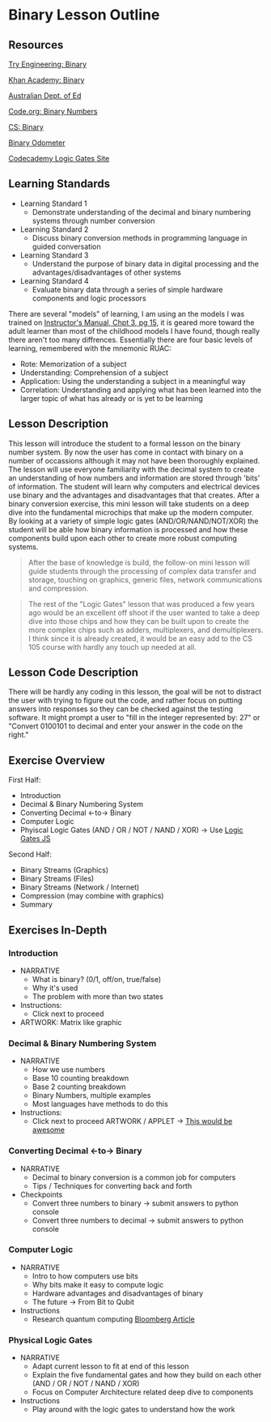 # Binary Lesson Outline

## Resources
[Try Engineering: Binary](https://tryengineering.org/wp-content/uploads/binary_0.pdf)

[Khan Academy: Binary](https://www.khanacademy.org/computing/computers-and-internet/xcae6f4a7ff015e7d:digital-information/xcae6f4a7ff015e7d:binary-numbers/a/bits-and-binary)

[Australian Dept. of Ed](https://www.digitaltechnologieshub.edu.au/teachers/lesson-ideas/introduction-to-binary)

[Code.org: Binary Numbers](https://curriculum.code.org/csp-18/unit1/5/)

[CS: Binary](https://edu.gcfglobal.org/en/computer-science/binary/1/)

[Binary Odometer](https://studio.code.org/s/csp1-2018/lessons/5/levels/2)

[Codecademy Logic Gates Site](https://content.codecademy.com/courses/logic-gates/logic.html)

## Learning Standards

- Learning Standard 1
  - Demonstrate understanding of the decimal and binary numbering systems through number conversion
- Learning Standard 2
  - Discuss binary conversion methods in programming language in guided conversation
- Learning Standard 3
  - Understand the purpose of binary data in digital processing and the advantages/disadvantages of other systems
- Learning Standard 4
  - Evaluate binary data through a series of simple hardware components and logic processors

There are several "models" of learning, I am using an the models I was trained on [Instructor's Manual, Chpt 3, pg 15](https://www.faa.gov/regulations_policies/handbooks_manuals/aviation/aviation_instructors_handbook/media/05_aih_chapter_3.pdf), it is geared more toward the adult learner than most of the childhood models I have found, though really there aren't too many diffrences. Essentially there are four basic levels of learning, remembered with the mnemonic RUAC:

- Rote: Memorization of a subject
- Understanding: Comprehension of a subject
- Application: Using the understanding a subject in a meaningful way
- Correlation: Understanding and applying what has been learned into the larger topic of what has already or is yet to be learning

## Lesson Description

This lesson will introduce the student to a formal lesson on the binary number system. By now the user has come in contact with binary on a number of occassions although it may not have been thoroughly explained. The lesson will use everyone familiarity with the decimal system to create an understanding of how numbers and information are stored through 'bits' of information. The student will learn why computers and electrical devices use binary and the advantages and disadvantages that that creates. After a binary conversion exercise, this mini lesson will take students on a deep dive into the fundamental microchips that make up the modern computer. By looking at a variety of simple logic gates (AND/OR/NAND/NOT/XOR) the student will be able how binary information is processed and how these components build upon each other to create more robust computing systems.

>After the base of knowledge is build, the follow-on mini lesson will guide students through the processing of complex data transfer and storage, touching on graphics, generic files, network communications and compression.

>The rest of the "Logic Gates" lesson that was produced a few years ago would be an excellent off shoot if the user wanted to take a deep dive into those chips and how they can be built upon to create the more complex chips such as adders, multiplexers, and demultiplexers. I think since it is already created, it would be an easy add to the CS 105 course with hardly any touch up needed at all.

## Lesson Code Description

There will be hardly any coding in this lesson, the goal will be not to distract the user with trying to figure out the code, and rather focus on putting answers into responses so they can be checked against the testing software. It might prompt a user to "fill in the integer represented by: 27" or "Convert 0100101 to decimal and enter your answer in the code on the right."

## Exercise Overview

First Half:

- Introduction
- Decimal & Binary Numbering System
- Converting Decimal <-to-> Binary
- Computer Logic
- Phyiscal Logic Gates (AND / OR / NOT / NAND / XOR) -> Use [Logic Gates JS](https://content.codecademy.com/courses/logic-gates/logic.html)

Second Half:

- Binary Streams (Graphics)
- Binary Streams (Files)
- Binary Streams (Network / Internet)
- Compression (may combine with graphics)
- Summary

## Exercises In-Depth

### Introduction
- NARRATIVE
  - What is binary? (0/1, off/on, true/false)
  - Why it's used
  - The problem with more than two states
- Instructions:
  - Click next to proceed
- ARTWORK: Matrix like graphic

### Decimal & Binary Numbering System
- NARRATIVE
  - How we use numbers
  - Base 10 counting breakdown
  - Base 2 counting breakdown
  - Binary Numbers, multiple examples
  - Most languages have methods to do this
- Instructions:
  - Click next to proceed
ARTWORK / APPLET -> [This would be awesome](https://studio.code.org/s/csp1-2018/lessons/5/levels/2)

### Converting Decimal <-to-> Binary
- NARRATIVE
  - Decimal to binary conversion is a common job for computers
  - Tips / Techniques for converting back and forth
- Checkpoints
  - Convert three numbers to binary -> submit answers to python console
  - Convert three numbers to decimal -> submit answers to python console

### Computer Logic
- NARRATIVE
  - Intro to how computers use bits
  - Why bits make it easy to compute logic
  - Hardware advantages and disadvantages of binary
  - The future -> From Bit to Qubit
- Instructions
  - Research quantum computing [Bloomberg Article](https://www.bloomberg.com/news/articles/2019-10-26/why-quantum-computers-will-be-super-awesome-someday-quicktake#:~:text=But%20in%20a%20quantum%20computer,more%20information%20so%20much%20faster.)

### Physical Logic Gates
- NARRATIVE
  - Adapt current lesson to fit at end of this lesson
  - Explain the five fundamental gates and how they build on each other (AND / OR / NOT / NAND / XOR)
  - Focus on Computer Architecture related deep dive to components
- Instructions
  - Play around with the logic gates to understand how the work
